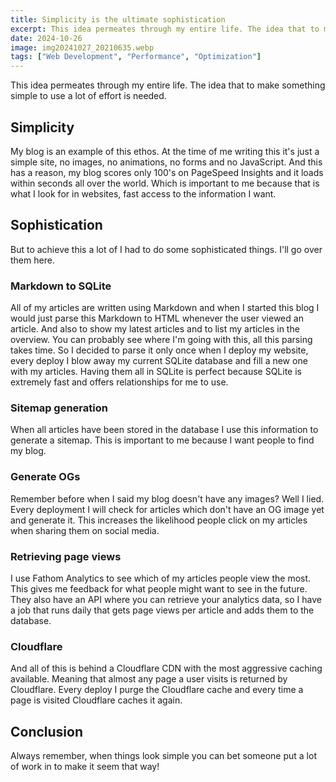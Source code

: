 ```yaml
---
title: Simplicity is the ultimate sophistication
excerpt: This idea permeates through my entire life. The idea that to make something simple to use a lot of effort is needed.
date: 2024-10-26
image: img20241027_20210635.webp
tags: ["Web Development", "Performance", "Optimization"]
---
```


This idea permeates through my entire life. 
The idea that to make something simple to use a lot of effort is needed.

## Simplicity

My blog is an example of this ethos.
At the time of me writing this it's just a simple site, no images, no animations, no forms and no JavaScript.
And this has a reason, my blog scores only 100's on PageSpeed Insights and it loads within seconds all over the world.
Which is important to me because that is what I look for in websites, fast access to the information I want.

## Sophistication

But to achieve this a lot of I had to do some sophisticated things.
I'll go over them here.

### Markdown to SQLite

All of my articles are written using Markdown and when I started this blog I would just parse this Markdown to HTML whenever the user viewed an article.
And also to show my latest articles and to list my articles in the overview.
You can probably see where I'm going with this, all this parsing takes time. 
So I decided to parse it only once when I deploy my website, every deploy I blow away my current SQLite database and fill a new one with my articles.
Having them all in SQLite is perfect because SQLite is extremely fast and offers relationships for me to use.

### Sitemap generation

When all articles have been stored in the database I use this information to generate a sitemap.
This is important to me because I want people to find my blog.

### Generate OGs

Remember before when I said my blog doesn't have any images? 
Well I lied. 
Every deployment I will check for articles which don't have an OG image yet and generate it.
This increases the likelihood people click on my articles when sharing them on social media.

### Retrieving page views

I use Fathom Analytics to see which of my articles people view the most.
This gives me feedback for what people might want to see in the future.
They also have an API where you can retrieve your analytics data, so I have a job that runs daily that gets page views per article and adds them to the database.

### Cloudflare

And all of this is behind a Cloudflare CDN with the most aggressive caching available. 
Meaning that almost any page a user visits is returned by Cloudflare.
Every deploy I purge the Cloudflare cache and every time a page is visited Cloudflare caches it again.

## Conclusion

Always remember, when things look simple you can bet someone put a lot of work in to make it seem that way!
